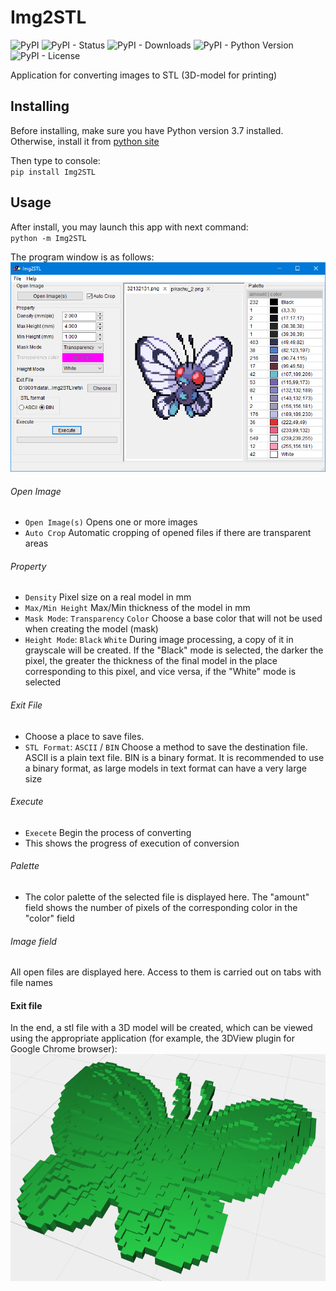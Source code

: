# Img2STL
![PyPI](https://img.shields.io/pypi/v/Img2STL)
![PyPI - Status](https://img.shields.io/pypi/status/Img2STL)
![PyPI - Downloads](https://img.shields.io/pypi/dm/Img2STL)
![PyPI - Python Version](https://img.shields.io/pypi/pyversions/Img2STL)
![PyPI - License](https://img.shields.io/pypi/l/Img2STL)

Application for converting images to STL (3D-model for printing)

## Installing
Before installing, make sure you have Python version 3.7 installed.\
Otherwise, install it from [python site][python_site]

Then type to console:\
`pip install Img2STL`

## Usage
After install, you may launch this app with next command:\
`python -m Img2STL`

The program window is as follows:
![img](docs/main_frame.png)

###### Open Image
 * `Open Image(s)` Opens one or more images
 * `Auto Crop` Automatic cropping of opened files
 if there are transparent areas

###### Property
 * `Density` Pixel size on a real model in mm
 * `Max/Min Height` Max/Min thickness of the model in mm
 * `Mask Mode`: `Transparency` `Color` Choose a base color that will not be
 used when creating the model (mask)
 * `Height Mode`: `Black` `White` During image processing, a copy of it in
 grayscale will be created. If the "Black" mode is selected, the darker the
 pixel, the greater the thickness of the final model in the place corresponding
 to this pixel, and vice versa, if the "White" mode is selected

###### Exit File
 * Choose a place to save files.
 * `STL Format`: `ASCII` / `BIN` Choose a method to save the destination file.
ASCII is a plain text file. BIN is a binary format. It is recommended to use
a binary format, as large models in text format can have a very large size

###### Execute
 * `Execete` Begin the process of converting
 * This shows the progress of execution of conversion

###### Palette
 * The color palette of the selected file is displayed here. The "amount" field
 shows the number of pixels of the corresponding color in the "color" field

###### Image field
All open files are displayed here. Access to them is carried out on tabs with
file names

#### Exit file
In the end, a stl file with a 3D model will be created, which can be viewed 
using the appropriate application (for example, the 3DView plugin for Google
Chrome browser):
![img](docs/example.png)


[latest_release]: https://github.com/baskiton/Img2STL/releases/latest
[python_site]: https://www.python.org/
[wx_site]: https://wxpython.org/pages/downloads/

